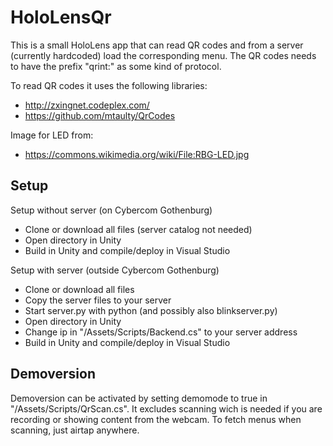 # HoloLensQr

This is a small HoloLens app that can read QR codes and from a server (currently hardcoded) load the corresponding menu. The QR codes needs to have the prefix "qrint:" as some kind of protocol.


To read QR codes it uses the following libraries:
* http://zxingnet.codeplex.com/
* https://github.com/mtaulty/QrCodes

Image for LED from:
* https://commons.wikimedia.org/wiki/File:RBG-LED.jpg

## Setup

Setup without server (on Cybercom Gothenburg)
* Clone or download all files (server catalog not needed)
* Open directory in Unity
* Build in Unity and compile/deploy in Visual Studio

Setup with server (outside Cybercom Gothenburg)
* Clone or download all files
* Copy the server files to your server
* Start server.py with python (and possibly also blinkserver.py)
* Open directory in Unity
* Change ip in "/Assets/Scripts/Backend.cs" to your server address
* Build in Unity and compile/deploy in Visual Studio

## Demoversion
Demoversion can be activated by setting demomode to true in "/Assets/Scripts/QrScan.cs". It excludes scanning wich is needed if you are recording or showing content from the webcam. To fetch menus when scanning, just airtap anywhere.
